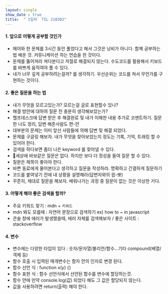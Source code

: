 ```yaml
---
layout: single
show_date : true
title:  "`1일차` TIL 210302"
---
```


#### 1. 앞으로 어떻게 공부할 것인가
- 페어와 한 문제를 3시간 동안 풀었다고 해서 그것은 낭비가 아니다. 함꼐 공부하는 법 배운 것. 커뮤니케이션 하는 연습을 한 것이다.
- 문제를 뚫어져라 쳐다본다고 저절로 해결되지 않는다. 수도코드를 활용해서 키보드를 바쁘게 움직여야 풀 수 있다.
- 내가 너무 깊게 공부하려는걸까? 를 생각하기. 우선순위는 코드를 쳐서 무언가를 구현하는 것이다.

#### 2. 좋은 질문을 하는 법
- 내가 무엇을 모르고있는가? 모르는걸 글로 표현할수 있나?
- 해결 방안에 대하여 질문 전 충분히 생각해보았는가?
- 헬프데스크에 답변 받은 후 해결완료 및 내가 이해한 내용 추가로 코멘트하기. 질문 한 나도 정리, 답변 해준사람도 편-안
- 대부분의 문제는 이미 앞선 사람들에 의해 답변 및 해결 되었다.
- 문제를 구글링 해보자. 내가 무엇을 찾아보았는지 정도는 기록, 기억, 트래킹 할 수 있어야 한다.
- 검색을 하다보면 좀더 나은 keyword 를 찾아낼 수 있다.
-  🤩세상에 바보같은 질문은 없다. 하지만 보다 더 정성을 들여 질문 할 수 있다.
- 질문은 제목이 좋아야 한다.
- 바쁜 동료에게 물어본다고 생각하고 질문을 작성하라. 명확하고 간결하게 질문하기
- 코드를 붙여넣기 전에 내 상황을 설명해라(답변자와의 랍-뽀)
- 꾸준히, 제대로 질문을 해보자. 배워나가는 과정 중 질문이 없는 것은 이상한 거다.

#### 3. 어떻게 해야 좋은 검색을 할까?
- 주요 키워드 찾기 : mdn + `키워드`
- mdn 봐도 모를때 : 자연어 문장으로 검색하기 ex) how to ~ in javascript
- 콘솔 창에 에러가 발생했을때, 에러 자체를 검색해보자 / 좋은 사이트 : stackoverflow

#### 4. 변수
- 변수에는 다양한 타입이 있다 : 숫자/문자열/불리언/함수...기타 compound(배열/객체 등)
- 함수 호출 시 입력된 매개변수는 함자 안의 인자로 변경 된다.
- 함수 선언 식 : function x(y) {}
- 함수 표현 식 : 함수 선언식에서 선언된 함수를 변수에 할당하는것.
- 함수 안에 만약 console.log(값) 되었다 해도 그 값은 할당되지 않는다. 
- 값을 사용하려면 return(출력) 해야 한다.
